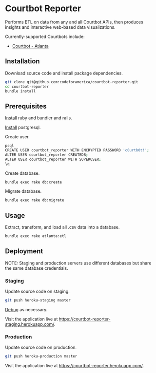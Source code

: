 # Courtbot Reporter

Performs ETL on data from any and all Courtbot APIs, then produces insights and interactive web-based data visualizations.

Currently-supported Courtbots include:
  + [Courtbot - Atlanta](https://github.com/codeforamerica/courtbot)

## Installation

Download source code and install package dependencies.

```` sh
git clone git@github.com:codeforamerica/courtbot-reporter.git
cd courtbot-reporter
bundle install
````

## Prerequisites

[Install](http://data-creative.info/process-documentation/2015/07/18/how-to-set-up-a-mac-development-environment.html#ruby) ruby and bundler and rails.

[Install](http://data-creative.info/process-documentation/2015/07/18/how-to-set-up-a-mac-development-environment.html#postgresql) postgresql.

Create user.

```` sh
psql
CREATE USER courtbot_reporter WITH ENCRYPTED PASSWORD 'c0urtb0t!';
ALTER USER courtbot_reporter CREATEDB;
ALTER USER courtbot_reporter WITH SUPERUSER;
\q
````

Create database.

```` sh
bundle exec rake db:create
````

Migrate database.

```` sh
bundle exec rake db:migrate
````

## Usage

Extract, transform, and load all .csv data into a database.

```` sh
bundle exec rake atlanta:etl
````

## Deployment

NOTE: Staging and production servers use different databases but share the same database credentials.

### Staging

Update source code on staging.

```` sh
git push heroku-staging master
````

[Debug](http://data-creative.info/process-documentation/2015/07/25/how-to-deploy-a-rails-app-to-heroku.html#debugging) as necessary.

Visit the application live at https://courtbot-reporter-staging.herokuapp.com/.

### Production

Update source code on production.

```` sh
git push heroku-production master
````

Visit the application live at https://courtbot-reporter.herokuapp.com/.
